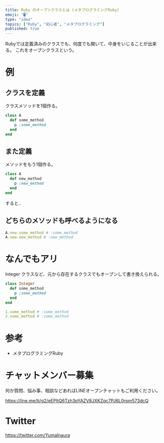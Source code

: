 ```yaml
---
title: Ruby のオープンクラスとは (メタプログラミングRuby)
emoji: "🖥"
type: "idea"
topics: ["Ruby", "初心者", "メタプログラミング"]
published: true
---
```


Rubyでは定義済みのクラスでも、何度でも開いて、中身をいじることが出来る。
これをオープンクラスという。

# 例

## クラスを定義

クラスメソッドを1個作る。

```rb
class A
  def some_method
    p :some_method
  end
end
```

## また定義

メソッドをもう1個作る。

```rb
class A
  def new_method
    p :new_method
  end
end
```

すると‥

## どちらのメソッドも呼べるようになる

```rb
A.new.some_method # :some_method
A.new.new_method # :new_method
```

# なんでもアリ

Integer クラスなど、元から存在するクラスでもオープンして書き換えられる。

```rb
class Integer
  def some_method
    p :some_method
  end
end

1.some_method # :some_method
2.some_method # :some_method
```

# 参考

- メタプログラミングRuby








<!-- Update From Qiita API -->

# チャットメンバー募集


何か質問、悩み事、相談などあればLINEオープンチャットもご利用ください。

https://line.me/ti/g2/eEPltQ6Tzh3pYAZV8JXKZqc7PJ6L0rpm573dcQ





# Twitter


https://twitter.com/YumaInaura


<!-- Update From Qiita API -->


